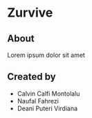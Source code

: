 # Zurvive

## About
Lorem ipsum dolor sit amet

## Created by
* Calvin Calfi Montolalu
* Naufal Fahrezi
* Deani Puteri Virdiana